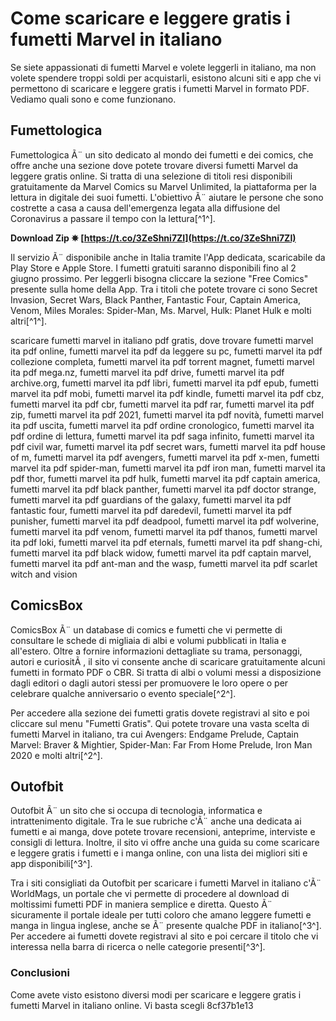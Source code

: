 # Come scaricare e leggere gratis i fumetti Marvel in italiano
 
Se siete appassionati di fumetti Marvel e volete leggerli in italiano, ma non volete spendere troppi soldi per acquistarli, esistono alcuni siti e app che vi permettono di scaricare e leggere gratis i fumetti Marvel in formato PDF. Vediamo quali sono e come funzionano.
 
## Fumettologica
 
Fumettologica Ã¨ un sito dedicato al mondo dei fumetti e dei comics, che offre anche una sezione dove potete trovare diversi fumetti Marvel da leggere gratis online. Si tratta di una selezione di titoli resi disponibili gratuitamente da Marvel Comics su Marvel Unlimited, la piattaforma per la lettura in digitale dei suoi fumetti. L'obiettivo Ã¨ aiutare le persone che sono costrette a casa a causa dell'emergenza legata alla diffusione del Coronavirus a passare il tempo con la lettura[^1^].
 
**Download Zip ✵ [https://t.co/3ZeShni7ZI](https://t.co/3ZeShni7ZI)**


 
Il servizio Ã¨ disponibile anche in Italia tramite l'App dedicata, scaricabile da Play Store e Apple Store. I fumetti gratuiti saranno disponibili fino al 2 giugno prossimo. Per leggerli bisogna cliccare la sezione "Free Comics" presente sulla home della App. Tra i titoli che potete trovare ci sono Secret Invasion, Secret Wars, Black Panther, Fantastic Four, Captain America, Venom, Miles Morales: Spider-Man, Ms. Marvel, Hulk: Planet Hulk e molti altri[^1^].
 
scaricare fumetti marvel in italiano pdf gratis,  dove trovare fumetti marvel ita pdf online,  fumetti marvel ita pdf da leggere su pc,  fumetti marvel ita pdf collezione completa,  fumetti marvel ita pdf torrent magnet,  fumetti marvel ita pdf mega.nz,  fumetti marvel ita pdf drive,  fumetti marvel ita pdf archive.org,  fumetti marvel ita pdf libri,  fumetti marvel ita pdf epub,  fumetti marvel ita pdf mobi,  fumetti marvel ita pdf kindle,  fumetti marvel ita pdf cbz,  fumetti marvel ita pdf cbr,  fumetti marvel ita pdf rar,  fumetti marvel ita pdf zip,  fumetti marvel ita pdf 2021,  fumetti marvel ita pdf novità,  fumetti marvel ita pdf uscita,  fumetti marvel ita pdf ordine cronologico,  fumetti marvel ita pdf ordine di lettura,  fumetti marvel ita pdf saga infinito,  fumetti marvel ita pdf civil war,  fumetti marvel ita pdf secret wars,  fumetti marvel ita pdf house of m,  fumetti marvel ita pdf avengers,  fumetti marvel ita pdf x-men,  fumetti marvel ita pdf spider-man,  fumetti marvel ita pdf iron man,  fumetti marvel ita pdf thor,  fumetti marvel ita pdf hulk,  fumetti marvel ita pdf captain america,  fumetti marvel ita pdf black panther,  fumetti marvel ita pdf doctor strange,  fumetti marvel ita pdf guardians of the galaxy,  fumetti marvel ita pdf fantastic four,  fumetti marvel ita pdf daredevil,  fumetti marvel ita pdf punisher,  fumetti marvel ita pdf deadpool,  fumetti marvel ita pdf wolverine,  fumetti marvel ita pdf venom,  fumetti marvel ita pdf thanos,  fumetti marvel ita pdf loki,  fumetti marvel ita pdf eternals,  fumetti marvel ita pdf shang-chi,  fumetti marvel ita pdf black widow,  fumetti marvel ita pdf captain marvel,  fumetti marvel ita pdf ant-man and the wasp,  fumetti marvel ita pdf scarlet witch and vision
 
## ComicsBox
 
ComicsBox Ã¨ un database di comics e fumetti che vi permette di consultare le schede di migliaia di albi e volumi pubblicati in Italia e all'estero. Oltre a fornire informazioni dettagliate su trama, personaggi, autori e curiositÃ , il sito vi consente anche di scaricare gratuitamente alcuni fumetti in formato PDF o CBR. Si tratta di albi o volumi messi a disposizione dagli editori o dagli autori stessi per promuovere le loro opere o per celebrare qualche anniversario o evento speciale[^2^].
 
Per accedere alla sezione dei fumetti gratis dovete registravi al sito e poi cliccare sul menu "Fumetti Gratis". Qui potete trovare una vasta scelta di fumetti Marvel in italiano, tra cui Avengers: Endgame Prelude, Captain Marvel: Braver & Mightier, Spider-Man: Far From Home Prelude, Iron Man 2020 e molti altri[^2^].
 
## Outofbit
 
Outofbit Ã¨ un sito che si occupa di tecnologia, informatica e intrattenimento digitale. Tra le sue rubriche c'Ã¨ anche una dedicata ai fumetti e ai manga, dove potete trovare recensioni, anteprime, interviste e consigli di lettura. Inoltre, il sito vi offre anche una guida su come scaricare e leggere gratis i fumetti e i manga online, con una lista dei migliori siti e app disponibili[^3^].
 
Tra i siti consigliati da Outofbit per scaricare i fumetti Marvel in italiano c'Ã¨ WorldMags, un portale che vi permette di procedere al download di moltissimi fumetti PDF in maniera semplice e diretta. Questo Ã¨ sicuramente il portale ideale per tutti coloro che amano leggere fumetti e manga in lingua inglese, anche se Ã¨ presente qualche PDF in italiano[^3^]. Per accedere ai fumetti dovete registravi al sito e poi cercare il titolo che vi interessa nella barra di ricerca o nelle categorie presenti[^3^].
 
### Conclusioni
 
Come avete visto esistono diversi modi per scaricare e leggere gratis i fumetti Marvel in italiano online. Vi basta scegli
 8cf37b1e13
 
